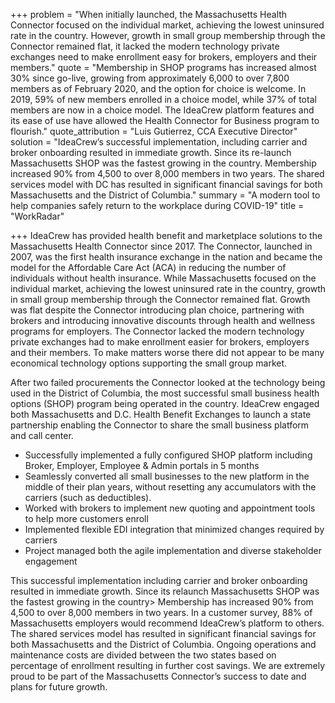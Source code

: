 +++
problem = "When initially launched, the Massachusetts Health Connector focused on the individual market, achieving the lowest uninsured rate in the country. However, growth in small group membership through the Connector remained flat, it lacked the modern technology private exchanges need to make enrollment easy for brokers, employers and their members."
quote = "Membership in SHOP programs has increased almost 30% since go-live, growing from approximately 6,000 to over 7,800 members as of February 2020, and the option for choice is welcome. In 2019, 59% of new members enrolled in a choice model, while 37% of total members are now in a choice model. The IdeaCrew platform features and its ease of use have allowed the Health Connector for Business program to flourish."
quote_attribution = "Luis Gutierrez, CCA Executive Director"
solution = "IdeaCrew’s successful implementation, including carrier and broker onboarding resulted in immediate growth. Since its re-launch Massachusetts SHOP was the fastest growing in the country. Membership increased 90% from 4,500 to over 8,000 members in two years. The shared services model with DC has resulted in significant financial savings for both Massachusetts and the District of Columbia."
summary = "A modern tool to help companies safely return to the workplace during COVID-19"
title = "WorkRadar"

+++
IdeaCrew has provided health benefit and marketplace solutions to the Massachusetts Health Connector since 2017. The Connector, launched in 2007, was the first health insurance exchange in the nation and became the model for the Affordable Care Act (ACA) in reducing the number of individuals without health insurance. While Massachusetts focused on the individual market, achieving the lowest uninsured rate in the country, growth in small group membership through the Connector remained flat. Growth was flat despite the Connector introducing plan choice, partnering with brokers and introducing innovative discounts through health and wellness programs for employers. The Connector lacked the modern technology private exchanges had to make enrollment easier for brokers, employers and their members. To make matters worse there did not appear to be many economical technology options supporting the small group market.  
  
After two failed procurements the Connector looked at the technology being used in the District of Columbia, the most successful small business health options (SHOP) program being operated in the country. IdeaCrew engaged both Massachusetts and D.C. Health Benefit Exchanges to launch a state partnership enabling the Connector to share the small business platform and call center.

* Successfully implemented a fully configured SHOP platform including Broker, Employer, Employee & Admin portals in 5 months
* Seamlessly converted all small businesses to the new platform in the middle of their plan years, without resetting any accumulators with the carriers (such as deductibles).
* Worked with brokers to implement new quoting and appointment tools to help more customers enroll
* Implemented flexible EDI integration that minimized changes required by carriers
* Project managed both the agile implementation and diverse stakeholder engagement

This successful implementation including carrier and broker onboarding resulted in immediate growth. Since its relaunch Massachusetts SHOP was the fastest growing in the country> Membership has increased 90% from 4,500 to over 8,000 members in two years. In a customer survey, 88% of Massachusetts employers would recommend IdeaCrew’s platform to others. The shared services model has resulted in significant financial savings for both Massachusetts and the District of Columbia. Ongoing operations and maintenance costs are divided between the two states based on percentage of enrollment resulting in further cost savings. We are extremely proud to be part of the Massachusetts Connector’s success to date and plans for future growth.
